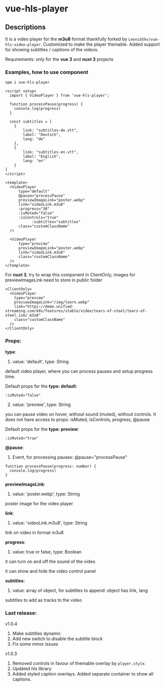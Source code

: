 # vue-hls-player

## Descriptions

It is a video player for the **m3u8** format
thankfully forked by `LeonidShv/vue-hls-video-player`.
Customized to make the player themable. Added
support for showing subtitles / captions of
the videos.

Requirements:
  only for the **vue 3** and **nuxt 3** projects

### Examples, how to use component
```
npm i vue-hls-player
```

```
<script setup>
  import { VideoPlayer } from 'vue-hls-player';

  function processPause(progress) {
    console.log(progress)
  }

  const subtitles = [
	{
		link: "subtitles-de.vtt",
		label: "Deutsch",
		lang: "de"
	},
	{
		link: "subtitles-en.vtt",
		label: "English",
		lang: "en"
	}
]
</script>

<template>
  <VideoPlayer
      type="default"
      @pause="processPause"
      previewImageLink="poster.webp"
      link="videoLink.m3u8"
      :progress="30"
      :isMuted="false"
      :isControls="true"
			:subtitles="subtitles"
      class="customClassName"
  />

  <VideoPlayer
      type="preview"
      previewImageLink="poster.webp"
      link="videoLink.m3u8"
      class="customClassName"
  />
</template>
```
For **nuxt 3**, try to wrap this component in ClientOnly, images for previewImageLink need to store in public folder
```
<ClientOnly>
  <VideoPlayer
    type="preview"
    previewImageLink="/img/learn.webp"
    link="https://demo.unified-streaming.com/k8s/features/stable/video/tears-of-steel/tears-of-steel.ism/.m3u8"
    class="customClassName"
  />
</ClientOnly>
```
### Props:
**type**: 
1. value: 'default', type: String

default video player, where you can process pauses and setup progress time.

Default props for the **type: default**:
```
:isMuted="false"
```
2. value: 'preview', type: String

you can pause video on hover, without sound (muted), without controls. It does not have access to props: isMuted, isControls, progress, @pause

Default props for the **type: preview**:
```
:isMuted="true"
```

**@pause**: 
1. Event, for processing pauses:
@pause="processPause"
```
function processPause(progress: number) {
  console.log(progress)
}
```
**previewImageLink**: 
1. value: 'poster.webp', type: String

poster image for the video player

**link**: 
1. value: 'videoLink.m3u8', type: String

link on video in format m3u8

**progress**:
1. value: true or false, type: Boolean

it can turn on and off the sound of the video

it can show and hide the video control panel

**subtitles**:
1. value: array of object, for subtitles to append: object has link, lang

subtitles to add as tracks to the video

### Last release:
v1.0.4
1. Make subtitles dynamic
2. Add new switch to disable the subtitle block
3. Fix some minor issues

v1.0.3
1. Removed controls in favour of themable overlay by `player.style`.
2. Updated hls library
3. Added styled caption overlays. Added separate container to show all captions.
